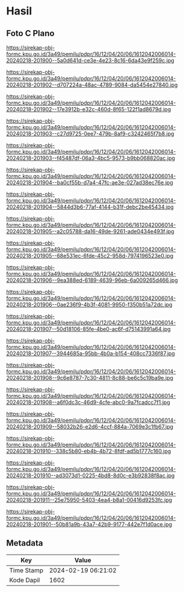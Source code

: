 # Hasil

## Foto C Plano

https://sirekap-obj-formc.kpu.go.id/3a49/pemilu/pdpr/16/12/04/20/06/1612042006014-20240218-201900--5a0d641d-ce3e-4e23-8c16-6da43e9f259c.jpg

https://sirekap-obj-formc.kpu.go.id/3a49/pemilu/pdpr/16/12/04/20/06/1612042006014-20240218-201902--d707224a-48ac-4789-9084-da5454e27840.jpg

https://sirekap-obj-formc.kpu.go.id/3a49/pemilu/pdpr/16/12/04/20/06/1612042006014-20240218-201902--17e3912b-e32c-460d-8f65-122f1ad8679d.jpg

https://sirekap-obj-formc.kpu.go.id/3a49/pemilu/pdpr/16/12/04/20/06/1612042006014-20240218-201903--c27d9725-0ee7-479b-8af9-c3242465f7b8.jpg

https://sirekap-obj-formc.kpu.go.id/3a49/pemilu/pdpr/16/12/04/20/06/1612042006014-20240218-201903--f45487df-06a3-4bc5-9573-b9bb068820ac.jpg

https://sirekap-obj-formc.kpu.go.id/3a49/pemilu/pdpr/16/12/04/20/06/1612042006014-20240218-201904--ba0cf55b-d7a4-47fc-ae3e-027ad38ec76e.jpg

https://sirekap-obj-formc.kpu.go.id/3a49/pemilu/pdpr/16/12/04/20/06/1612042006014-20240218-201904--5844d3b6-77af-4144-b31f-debc2be45434.jpg

https://sirekap-obj-formc.kpu.go.id/3a49/pemilu/pdpr/16/12/04/20/06/1612042006014-20240218-201905--a2c05788-da16-49de-9261-ade0434e493f.jpg

https://sirekap-obj-formc.kpu.go.id/3a49/pemilu/pdpr/16/12/04/20/06/1612042006014-20240218-201905--68e531ec-6fde-45c2-958d-7974196523e0.jpg

https://sirekap-obj-formc.kpu.go.id/3a49/pemilu/pdpr/16/12/04/20/06/1612042006014-20240218-201906--9ea388ed-6189-4639-96eb-6a009265d466.jpg

https://sirekap-obj-formc.kpu.go.id/3a49/pemilu/pdpr/16/12/04/20/06/1612042006014-20240218-201906--0ae236f9-4b3f-4081-9950-f350b51a72dc.jpg

https://sirekap-obj-formc.kpu.go.id/3a49/pemilu/pdpr/16/12/04/20/06/1612042006014-20240218-201907--50d18106-85fe-4be0-ac6f-d75143991a64.jpg

https://sirekap-obj-formc.kpu.go.id/3a49/pemilu/pdpr/16/12/04/20/06/1612042006014-20240218-201907--3944685a-95bb-4b0a-b154-408cc7336f87.jpg

https://sirekap-obj-formc.kpu.go.id/3a49/pemilu/pdpr/16/12/04/20/06/1612042006014-20240218-201908--9c6e8787-7c30-4811-8c88-be6c5c19ba9e.jpg

https://sirekap-obj-formc.kpu.go.id/3a49/pemilu/pdpr/16/12/04/20/06/1612042006014-20240218-201908--a6f0dc3c-46d9-4cfe-abc0-9a7fcadcc7f1.jpg

https://sirekap-obj-formc.kpu.go.id/3a49/pemilu/pdpr/16/12/04/20/06/1612042006014-20240218-201909--58032b26-e2d6-4ccf-884a-7069e3c1fb67.jpg

https://sirekap-obj-formc.kpu.go.id/3a49/pemilu/pdpr/16/12/04/20/06/1612042006014-20240218-201910--338c5b80-eb4b-4b72-8fdf-ad5b1777c160.jpg

https://sirekap-obj-formc.kpu.go.id/3a49/pemilu/pdpr/16/12/04/20/06/1612042006014-20240218-201910--ad3073d1-0225-4bd8-8d0c-e3b92838f8ac.jpg

https://sirekap-obj-formc.kpu.go.id/3a49/pemilu/pdpr/16/12/04/20/06/1612042006014-20240218-201911--25e75950-5403-4ea4-b8a1-00416d9253fc.jpg

https://sirekap-obj-formc.kpu.go.id/3a49/pemilu/pdpr/16/12/04/20/06/1612042006014-20240218-201901--50b81a9b-43a7-42b9-9177-442e7f1d0ace.jpg


## Metadata

| Key        | Value               |
| ---------- | ------------------- |
| Time Stamp | 2024-02-19 06:21:02 |
| Kode Dapil | 1602                |




